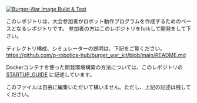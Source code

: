 [![Burger-War Image Build & Test](https://github.com/hiroki-ikeuchi/burger_war_dev/actions/workflows/image-test.yml/badge.svg)](https://github.com/hiroki-ikeuchi/burger_war_dev/actions/workflows/image-test.yml)

このレポジトリは、大会参加者がロボット動作プログラムを作成するためのベースとなるレポジトリです。
参加者の方はこのレポジトリをforkして開発をして下さい。

ディレクトリ構成、シミュレーターの説明は、下記をご覧ください。
https://github.com/p-robotics-hub/burger_war_kit/blob/main/README.md

Dockerコンテナを使った開発環境構築の方法については、このレポジトリの
[STARTUP_GUIDE](STARTUP_GUIDE.md)
に記述しています。

このファイルは自由に編集いただいて構いません。ただし、上記の記述は残してください。

